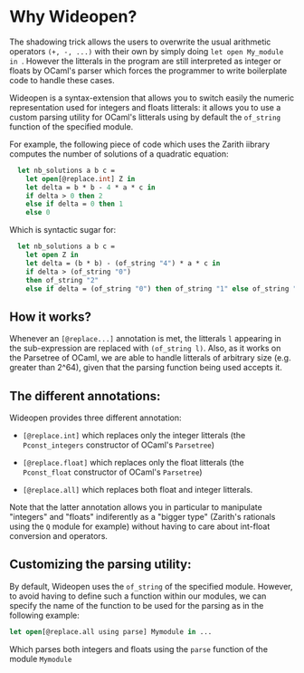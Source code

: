 # Why Wideopen?
The shadowing trick allows the users to overwrite the usual arithmetic
operators ````(+, -, ...)```` with their own by simply doing ````let
open My_module in ````. However the litterals in the program are still
interpreted as integer or floats by OCaml's parser which forces the
programmer to write boilerplate code to handle these cases.

Wideopen is a syntax-extension that allows you to switch easily the
numeric representation used for integers and floats litterals: it
allows you to use a custom parsing utility for OCaml's litterals using
by default the `of_string` function of the specified module.

For example, the following piece of code which uses the Zarith
iibrary computes the number of solutions of a quadratic equation:

````OCaml
  let nb_solutions a b c =
    let open[@replace.int] Z in
    let delta = b * b - 4 * a * c in
    if delta > 0 then 2
    else if delta = 0 then 1
    else 0
````

Which is syntactic sugar for:

````OCaml
  let nb_solutions a b c =
    let open Z in
    let delta = (b * b) - (of_string "4") * a * c in
    if delta > (of_string "0")
    then of_string "2"
    else if delta = (of_string "0") then of_string "1" else of_string "0"
````

## How it works?
Whenever an ````[@replace...]```` annotation is met, the litterals
````l```` appearing in the sub-expression are replaced with
````(of_string l)````. Also, as it works on the Parsetree of OCaml, we
are able to handle litterals of arbitrary size (e.g. greater than
2^64), given that the parsing function being used accepts it.

## The different annotations:
Wideopen provides three different annotation:

- ````[@replace.int]```` which replaces only the integer litterals (the ````Pconst_integers```` constructor of OCaml's ````Parsetree````)
  
- ````[@replace.float]```` which replaces only the float litterals (the ````Pconst_float```` constructor of OCaml's ````Parsetree````)

- ````[@replace.all]```` which replaces both float and integer litterals.

Note that the latter annotation allows you in particular to manipulate
"integers" and "floats" indiferently as a "bigger type" (Zarith's
rationals using the ````Q```` module for example) without having to
care about int-float conversion and operators.


## Customizing the parsing utility:
By default, Wideopen uses the ````of_string```` of the specified
module. However, to avoid having to define such a function within our
modules, we can specify the name of the function to be used for the
parsing as in the following example:

````OCaml
let open[@replace.all using parse] Mymodule in ...
````

Which parses both integers and floats using the ````parse```` function
of the module ````Mymodule````
